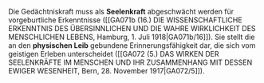 
Die Gedächtniskraft muss als **Seelenkraft** abgeschwächt werden für vorgeburtliche Erkenntnisse ([[GA071b (16.) DIE WISSENSCHAFTLICHE ERKENNTNIS DES ÜBERSINNLICHEN UND DIE WAHRE WIRKLICHKEIT DES MENSCHLICHEN LEBENS, Hamburg, 1. Juli 1918|GA071b/16]]). Sie stellt die an den **physischen Leib** gebundene Erinnerungsfähigkeit dar, die sich vom geistigen Erleben unterscheidet ([[GA072 (5.) DAS WIRKEN DER SEELENKRÄFTE IM MENSCHEN UND IHR ZUSAMMENHANG MIT DESSEN EWIGER WESENHEIT, Bern, 28. November 1917|GA072/5]]).
